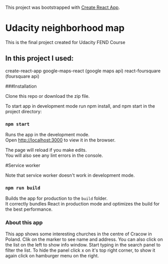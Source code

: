 This project was bootstrapped with [Create React App](https://github.com/facebookincubator/create-react-app).

# Udacity neighborhood map

This is the final project created for Udacity FEND Course

## In this project I used:

create-react-app
google-maps-react (google maps api)
react-foursquare (foursquare api)

###Installation

Clone this repo or download the zip file. 

To start app in development mode run npm install, and npm start in the project directory:

### `npm start`

Runs the app in the development mode.<br>
Open [http://localhost:3000](http://localhost:3000) to view it in the browser.

The page will reload if you make edits.<br>
You will also see any lint errors in the console.

#Service worker 

Note that service worker doesn't work in development mode. 

### `npm run build`

Builds the app for production to the `build` folder.<br>
It correctly bundles React in production mode and optimizes the build for the best performance.

### About this app

This app shows some interesting churches in the centre of Cracow in Poland. Clik on the marker to see name and address. You can also click on the list on the left to show info window. Start typing in the search panel to filter the list. To hide the panel click x on it's top right corner, to show it again click on hamburger menu on the right.





